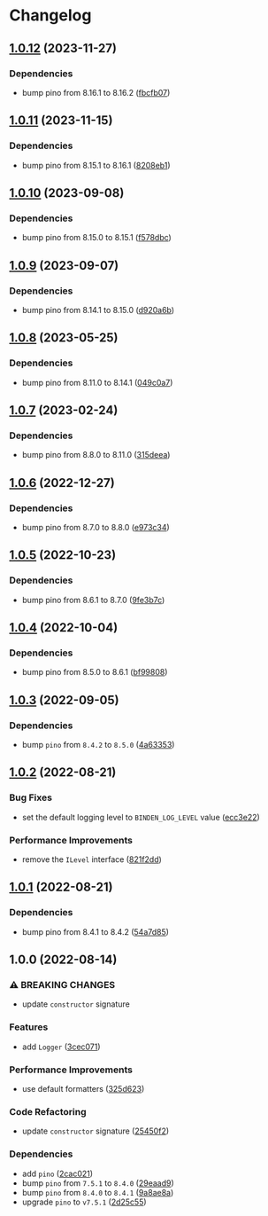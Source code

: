 # Changelog

## [1.0.12](https://github.com/binden-js/logger/compare/v1.0.11...v1.0.12) (2023-11-27)

### Dependencies

- bump pino from 8.16.1 to 8.16.2 ([fbcfb07](https://github.com/binden-js/logger/commit/fbcfb076e27bfbcdf8cca07fdbdc8bc944f193f5))

## [1.0.11](https://github.com/binden-js/logger/compare/v1.0.10...v1.0.11) (2023-11-15)

### Dependencies

- bump pino from 8.15.1 to 8.16.1 ([8208eb1](https://github.com/binden-js/logger/commit/8208eb193b38605e31441dff3fdb0ef8e54c6c74))

## [1.0.10](https://github.com/binden-js/logger/compare/v1.0.9...v1.0.10) (2023-09-08)

### Dependencies

- bump pino from 8.15.0 to 8.15.1 ([f578dbc](https://github.com/binden-js/logger/commit/f578dbc143df72206c2c2e9a6ad7597062d0d288))

## [1.0.9](https://github.com/binden-js/logger/compare/v1.0.8...v1.0.9) (2023-09-07)

### Dependencies

- bump pino from 8.14.1 to 8.15.0 ([d920a6b](https://github.com/binden-js/logger/commit/d920a6bb9a6b6cbef4220ffce4ca708ba6f50de8))

## [1.0.8](https://github.com/binden-js/logger/compare/v1.0.7...v1.0.8) (2023-05-25)

### Dependencies

- bump pino from 8.11.0 to 8.14.1 ([049c0a7](https://github.com/binden-js/logger/commit/049c0a713ef78ab86186bc870b32e1fba79f0f36))

## [1.0.7](https://github.com/binden-js/logger/compare/v1.0.6...v1.0.7) (2023-02-24)

### Dependencies

- bump pino from 8.8.0 to 8.11.0 ([315deea](https://github.com/binden-js/logger/commit/315deea01460b6ad1a563832d221a0b0bc50d195))

## [1.0.6](https://github.com/binden-js/logger/compare/v1.0.5...v1.0.6) (2022-12-27)

### Dependencies

- bump pino from 8.7.0 to 8.8.0 ([e973c34](https://github.com/binden-js/logger/commit/e973c3494731d2bc407db1af31b33c9803cc8453))

## [1.0.5](https://github.com/binden-js/logger/compare/v1.0.4...v1.0.5) (2022-10-23)

### Dependencies

- bump pino from 8.6.1 to 8.7.0 ([9fe3b7c](https://github.com/binden-js/logger/commit/9fe3b7c59eb4dcb7622a738677577ad1da9aac34))

## [1.0.4](https://github.com/binden-js/logger/compare/v1.0.3...v1.0.4) (2022-10-04)

### Dependencies

- bump pino from 8.5.0 to 8.6.1 ([bf99808](https://github.com/binden-js/logger/commit/bf9980849016ba30310a324daddbd619d1a85287))

## [1.0.3](https://github.com/binden-js/logger/compare/v1.0.2...v1.0.3) (2022-09-05)

### Dependencies

- bump `pino` from `8.4.2` to `8.5.0` ([4a63353](https://github.com/binden-js/logger/commit/4a63353c4959db93a0658499a0fa11cb3471283f))

## [1.0.2](https://github.com/binden-js/logger/compare/v1.0.1...v1.0.2) (2022-08-21)

### Bug Fixes

- set the default logging level to `BINDEN_LOG_LEVEL` value ([ecc3e22](https://github.com/binden-js/logger/commit/ecc3e22fea74c2959d85386cd9489f5d6f847cde))

### Performance Improvements

- remove the `ILevel` interface ([821f2dd](https://github.com/binden-js/logger/commit/821f2dd89b5565f7fc7ed4cd03a019cc57889eb2))

## [1.0.1](https://github.com/binden-js/logger/compare/v1.0.0...v1.0.1) (2022-08-21)

### Dependencies

- bump pino from 8.4.1 to 8.4.2 ([54a7d85](https://github.com/binden-js/logger/commit/54a7d85a4a83bb89391a23861e92c107f1e5ad26))

## 1.0.0 (2022-08-14)

### ⚠ BREAKING CHANGES

- update `constructor` signature

### Features

- add `Logger` ([3cec071](https://github.com/binden-js/logger/commit/3cec071224127ba59caf3e86193477ea1fac0e06))

### Performance Improvements

- use default formatters ([325d623](https://github.com/binden-js/logger/commit/325d6238f98a3000d124ba6adf3c63b3063fc6ec))

### Code Refactoring

- update `constructor` signature ([25450f2](https://github.com/binden-js/logger/commit/25450f22e16233d7008b608ba6c489452bd2c0a8))

### Dependencies

- add `pino` ([2cac021](https://github.com/binden-js/logger/commit/2cac021111cbf7225eab4efe0b17ba39a877dfe9))
- bump `pino` from `7.5.1` to `8.4.0` ([29eaad9](https://github.com/binden-js/logger/commit/29eaad936ab79d4acc8acbcb0bed10096ac40571))
- bump `pino` from `8.4.0` to `8.4.1` ([9a8ae8a](https://github.com/binden-js/logger/commit/9a8ae8a1a75125b248d291571ce2ab8621871439))
- upgrade `pino` to `v7.5.1` ([2d25c55](https://github.com/binden-js/logger/commit/2d25c55dd37c71f55998807cb29c055015ad56d5))

